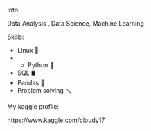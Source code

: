 Into:

Data Analysis , 
Data Science,
Machine Learning

Skills:
- Linux 🐧
- - Python 🐍
- SQL 🛢
- Pandas 🐼
- Problem solving 🪛


My kaggle profile:

https://www.kaggle.com/cloudy17

<!---
Cloudy17g35/Cloudy17g35 is a ✨ special ✨ repository because its `README.md` (this file) appears on your GitHub profile.
You can click the Preview link to take a look at your changes.
--->
